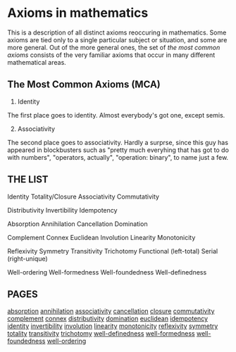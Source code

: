 # Axioms in mathematics

This is a description of all distinct axioms reoccuring in mathematics. Some axioms are tied only to a single particular subject or situation, and some are more general. Out of the more general ones, the set of *the most common axioms* consists of the very familiar axioms that occur in many different mathematical areas.

## The Most Common Axioms (MCA)

1. Identity

The first place goes to identity. Almost everybody's got one, except semis.

2. Associativity

The second place goes to associativity. Hardly a surprse, since this guy has appeared in blockbusters such as "pretty much everyhing that has got to do with numbers", "operators, actually", "operation: binary", to name just a few.



## THE LIST

Identity
Totality/Closure
Associativity
Commutativity

Distributivity
Invertibility
Idempotency

Absorption
Annihilation
Cancellation
Domination

Complement
Connex
Euclidean
Involution
Linearity
Monotonicity

Reflexivity
Symmetry
Transitivity
Trichotomy
Functional (left-total)
Serial (right-unique)

Well-ordering
Well-formedness
Well-foundedness
Well-definedness





## PAGES

[absorption](./absorption.md)
[annihilation](./annihilation.md)
[associativity](./associativity.md)
[cancellation](./cancellation.md)
[closure](./closure.md)
[commutativity](./commutativity.md)
[complement](./complement.md)
[connex](./connex.md)
[distributivity](./distributivity.md)
[domination](./domination.md)
[euclidean](./euclidean.md)
[idempotency](./idempotency.md)
[identity](./identity.md)
[invertibility](./invertibility.md)
[involution](./involution.md)
[linearity](./linearity.md)
[monotonicity](./monotonicity.md)
[reflexivity](./reflexivity.md)
[symmetry](./symmetry.md)
[totality](./totality.md)
[transitivity](./transitivity.md)
[trichotomy](./trichotomy.md)
[well-definedness](./well-definedness.md)
[well-formedness](./well-formedness.md)
[well-foundedness](./well-foundedness.md)
[well-ordering](./well-ordering.md)
